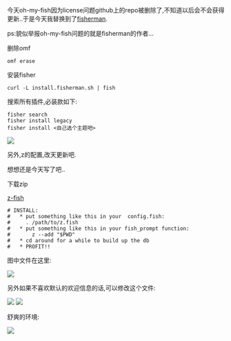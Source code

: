 今天oh-my-fish因为license问题github上的repo被删除了,不知道以后会不会获得更新..于是今天我替换到了[fisherman](https://github.com/fisherman/fisherman).

ps:貌似举报oh-my-fish问题的就是fisherman的作者...

删除omf 

`omf erase `

安装fisher

`curl -L install.fisherman.sh | fish`

搜索所有插件,必装款如下:

```
fisher search
fisher install legacy
fisher install <自己选个主题吧>
```
![](https://o4dyfn0ef.qnssl.com/image/Screen%20Shot%202016-02-09%20at%2023.14.44.png?imageView2/2/h/600)


另外,z的配置,改天更新吧.

想想还是今天写了吧..

下载zip 

[z-fish](https://github.com/sjl/z-fish)

```
# INSTALL:
#   * put something like this in your  config.fish:
#     . /path/to/z.fish
#   * put something like this in your fish_prompt function:
#       z --add "$PWD"
#   * cd around for a while to build up the db
#   * PROFIT!!

```

图中文件在这里:

![](https://o4dyfn0ef.qnssl.com/image/Screen%20Shot%202016-02-09%20at%2023.24.35.png?imageView2/2/h/600)

另外如果不喜欢默认的欢迎信息的话,可以修改这个文件:


![](https://o4dyfn0ef.qnssl.com/image/Screen%20Shot%202016-02-09%20at%2023.27.29.png?imageView2/2/h/600)
![](https://o4dyfn0ef.qnssl.com/image/Screen%20Shot%202016-02-09%20at%2023.27.21.png?imageView2/2/h/600)


舒爽的环境:

![](https://o4dyfn0ef.qnssl.com/image/Screen%20Shot%202016-02-13%20at%2018.25.12.png?imageView2/2/h/600)
